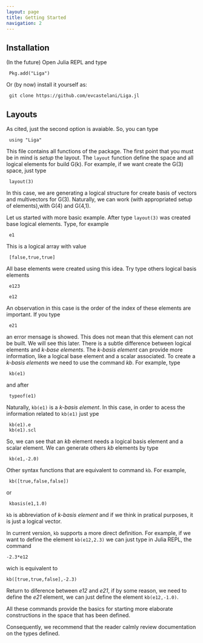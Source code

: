 ```yaml
---
layout: page
title: Getting Started
navigation: 2
---
```


## Installation


(In the future) Open Julia REPL and type

     Pkg.add("Liga")

Or (by now) install it yourself as:

     git clone https://github.com/evcastelani/Liga.jl

## Layouts

As cited, just the second option is avaiable. So, you can type 

	 using "Liga"

This file contains all functions of the package. The first point that you must
be in mind is *setup* the layout. The ```layout``` function define the space and
all logical elements for build G(k). For example, if we want create the G(3) space, just type

	 layout(3)

In this case, we are generating a logical structure for create basis of vectors and multivectors for G(3). 
Naturally, we can work (with appropriated setup of elements),with G(4) and G(4,1). 

Let us started with more basic example. After type ```layout(3)```  was created base logical elements. Type, for example

     e1

This is a logical array with value 

     [false,true,true]

All base elements were created using this idea. Try type others logical basis elements
    
     e123

     e12       

        
An  observation in this case is the order of the index of these elements are important. If you type

     e21

an error mensage is showed. This does not mean that this element can not be built. We will see this later. There is a subtle difference between logical elements and *k-base elements*. The *k-basis element* can provide more information, like a logical base element and a scalar associated. To create a *k-basis elements* we need to use the command *kb*. For example, type

     kb(e1)

and after

     typeof(e1)

Naturally, ```kb(e1)``` is a *k-basis element*. In this case, in order to acess the information related to ```kb(e1)``` just ype

     kb(e1).e
     kb(e1).scl

So, we can see that an *kb* element needs a logical basis element and a scalar element. We can generate others *kb* elements by type

     kb(e1,-2.0)
     
Other syntax functions that are equivalent to command ```kb```. For example,

     kb([true,false,false])

or 

     kbasis(e1,1.0)


```kb``` is abbreviation of *k-basis element* and if we think in pratical purposes, it is just a logical vector. 

In current version, ```kb``` supports a more direct definition. For example, if we want to define the element ```kb(e12,2.3)``` we can just type in Julia 
REPL, the command

    -2.3*e12

wich is equivalent to

    kb([true,true,false],-2.3)

Return to diference between *e12* and *e21*, if by some reason, we need to define the *e21* element, we can just define the element ```kb(e12,-1.0)```.

All these commands provide the basics for starting more elaborate constructions in the space that has been defined. 

Consequently, we recommend that the reader calmly review documentation on the types defined.        
